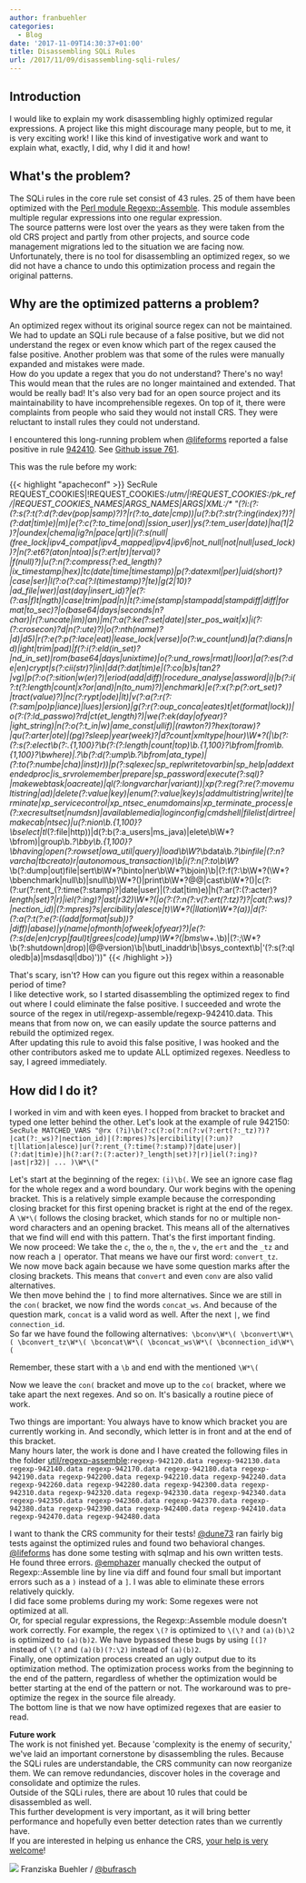 ```yaml
---
author: franbuehler
categories:
  - Blog
date: '2017-11-09T14:30:37+01:00'
title: Disassembling SQLi Rules
url: /2017/11/09/disassembling-sqli-rules/
---
```


## Introduction

I would like to explain my work disassembling highly optimized regular expressions. A project like this might discourage many people, but to me, it is very exciting work! I like this kind of investigative work and want to explain what, exactly, I did, why I did it and how!

## What's the problem?

The SQLi rules in the core rule set consist of 43 rules. 25 of them have been optimized with the [Perl module Regexp::Assemble](http://search.cpan.org/~rsavage/Regexp-Assemble-0.38/lib/Regexp/Assemble.pm). This module assembles multiple regular expressions into one regular expression.  
The source patterns were lost over the years as they were taken from the old CRS project and partly from other projects, and source code management migrations led to the situation we are facing now.  
Unfortunately, there is no tool for disassembling an optimized regex, so we did not have a chance to undo this optimization process and regain the original patterns.

## Why are the optimized patterns a problem?

An optimized regex without its original source regex can not be maintained.  
We had to update an SQLi rule because of a false positive, but we did not understand the regex or even know which part of the regex caused the false positive. Another problem was that some of the rules were manually expanded and mistakes were made.  
How do you update a regex that you do not understand? There's no way! This would mean that the rules are no longer maintained and extended. That would be really bad! It's also very bad for an open source project and its maintainability to have incomprehensible regexes. On top of it, there were complaints from people who said they would not install CRS. They were reluctant to install rules they could not understand.

I encountered this long-running problem when [@lifeforms](https://github.com/lifeforms) reported a false positive in rule [942410](https://github.com/coreruleset/coreruleset/blob/v3.0/master/rules/REQUEST-942-APPLICATION-ATTACK-SQLI.conf#L934). See [Github issue 761](https://github.com/coreruleset/coreruleset/issues/761).

This was the rule before my work:

{{< highlight "apacheconf" >}}
SecRule REQUEST_COOKIES|!REQUEST_COOKIES:/__utm/|!REQUEST_COOKIES:/_pk_ref/|REQUEST_COOKIES_NAMES|ARGS_NAMES|ARGS|XML:/* "(?i:(?:(?:s(?:t(?:d(?:dev(_pop|_samp)?)?|r(?:_to_date|cmp))|u(?:b(?:str(?:ing(_index)?)?|(?:dat|tim)e)|m)|e(?:c(?:_to_time|ond)|ssion_user)|ys(?:tem_user|date)|ha(1|2)?|oundex|chema|ig?n|pace|qrt)|i(?:s(null|_(free_lock|ipv4_compat|ipv4_mapped|ipv4|ipv6|not_null|not|null|used_lock))?|n(?:et6?_(aton|ntoa)|s(?:ert|tr)|terval)?|f(null)?)|u(?:n(?:compress(?:ed_length)?|ix_timestamp|hex)|tc_(date|time|timestamp)|p(?:datexml|per)|uid(_short)?|case|ser)|l(?:o(?:ca(?:l(timestamp)?|te)|g(2|10)?|ad_file|wer)|ast(_day|_insert_id)?|e(?:(?:as|f)t|ngth)|case|trim|pad|n)|t(?:ime(stamp|stampadd|stampdiff|diff|_format|_to_sec)?|o_(base64|days|seconds|n?char)|r(?:uncate|im)|an)|m(?:a(?:ke(?:_set|date)|ster_pos_wait|x)|i(?:(?:crosecon)?d|n(?:ute)?)|o(?:nth(name)?|d)|d5)|r(?:e(?:p(?:lace|eat)|lease_lock|verse)|o(?:w_count|und)|a(?:dians|nd)|ight|trim|pad)|f(?:i(?:eld(_in_set)?|nd_in_set)|rom_(base64|days|unixtime)|o(?:und_rows|rmat)|loor)|a(?:es_(?:de|en)crypt|s(?:cii(str)?|in)|dd(?:dat|tim)e|(?:co|b)s|tan2?|vg)|p(?:o(?:sition|w(er)?)|eriod_(add|diff)|rocedure_analyse|assword|i)|b(?:i(?:t_(?:length|count|x?or|and)|n(_to_num)?)|enchmark)|e(?:x(?:p(?:ort_set)?|tract(value)?)|nc(?:rypt|ode)|lt)|v(?:a(?:r(?:_(?:sam|po)p|iance)|lues)|ersion)|g(?:r(?:oup_conca|eates)t|et_(format|lock))|o(?:(?:ld_passwo)?rd|ct(et_length)?)|we(?:ek(day|ofyear)?|ight_string)|n(?:o(?:t_in|w)|ame_const|ullif)|(rawton?)?hex(toraw)?|qu(?:arter|ote)|(pg_)?sleep|year(week)?|d?count|xmltype|hour)\W*?\(|\b(?:(?:s(?:elect\b(?:.{1,100}?\b(?:(?:length|count|top)\b.{1,100}?\bfrom|from\b.{1,100}?\bwhere)|.*?\b(?:d(?:ump\b.*?\bfrom|ata_type)|(?:to_(?:numbe|cha)|inst)r))|p_(?:sqlexec|sp_replwritetovarbin|sp_help|addextendedproc|is_srvrolemember|prepare|sp_password|execute(?:sql)?|makewebtask|oacreate)|ql_(?:longvarchar|variant))|xp_(?:reg(?:re(?:movemultistring|ad)|delete(?:value|key)|enum(?:value|key)s|addmultistring|write)|terminate|xp_servicecontrol|xp_ntsec_enumdomains|xp_terminate_process|e(?:xecresultset|numdsn)|availablemedia|loginconfig|cmdshell|filelist|dirtree|makecab|ntsec)|u(?:nion\b.{1,100}?\bselect|tl_(?:file|http))|d(?:b(?:a_users|ms_java)|elete\b\W*?\bfrom)|group\b.*?\bby\b.{1,100}?\bhaving|open(?:rowset|owa_util|query)|load\b\W*?\bdata\b.*?\binfile|(?:n?varcha|tbcreato)r|autonomous_transaction)\b|i(?:n(?:to\b\W*?\b(?:dump|out)file|sert\b\W*?\binto|ner\b\W*?\bjoin)\b|(?:f(?:\b\W*?\(\W*?\bbenchmark|null\b)|snull\b)\W*?\()|print\b\W*?\@\@|cast\b\W*?\()|c(?:(?:ur(?:rent_(?:time(?:stamp)?|date|user)|(?:dat|tim)e)|h(?:ar(?:(?:acter)?_length|set)?|r)|iel(?:ing)?|ast|r32)\W*?\(|o(?:(?:n(?:v(?:ert(?:_tz)?)?|cat(?:_ws)?|nection_id)|(?:mpres)?s|ercibility|alesce|t)\W*?\(|llation\W*?\(a))|d(?:(?:a(?:t(?:e(?:(_(add|format|sub))?|diff)|abase)|y(name|ofmonth|ofweek|ofyear)?)|e(?:(?:s_(de|en)cryp|faul)t|grees|code)|ump)\W*?\(|bms_\w+\.\b)|(?:;\W*?\b(?:shutdown|drop)|\@\@version)\b|\butl_inaddr\b|\bsys_context\b|'(?:s(?:qloledb|a)|msdasql|dbo)'))"
{{< /highlight >}}

That's scary, isn't? How can you figure out this regex within a reasonable period of time?  
I like detective work, so I started disassembling the optimized regex to find out where I could eliminate the false positive. I succeeded and wrote the source of the regex in util/regexp-assemble/regexp-942410.data. This means that from now on, we can easily update the source patterns and rebuild the optimized regex.  
After updating this rule to avoid this false positive, I was hooked and the other contributors asked me to update ALL optimized regexes. Needless to say, I agreed immediately.

## How did I do it?

I worked in vim and with keen eyes. I hopped from bracket to bracket and typed one letter behind the other.
Let's look at the example of rule 942150:  
`SecRule MATCHED_VARS "@rx (?i)\b(?:c(?:o(?:n(?:v(?:ert(?:_tz)?)?|cat(?:_ws)?|nection_id)|(?:mpres)?s|ercibility|(?:un)?t|llation|alesce)|ur(?:rent_(?:time(?:stamp)?|date|user)|(?:dat|tim)e)|h(?:ar(?:(?:acter)?_length|set)?|r)|iel(?:ing)?|ast|r32)| ... )\W*\("`

Let's start at the beginning of the regex: `(i)\b(`. We see an ignore case flag for the whole regex and a word boundary. Our work begins with the opening bracket. This is a relatively simple example because the corresponding closing bracket for this first opening bracket is right at the end of the regex. A `\W*\(` follows the closing bracket, which stands for no or multiple non-word characters and an opening bracket. This means all of the alternatives that we find will end with this pattern. That's the first important finding.  
We now proceed: We take the `c`, the `o`, the `n`, the `v`, the `ert` and the `_tz` and now reach a `|` operator. That means we have our first word: `convert_tz`.  
We now move back again because we have some question marks after the closing brackets. This means that `convert` and even `conv` are also valid alternatives.  
We then move behind the `|` to find more alternatives. Since we are still in the `con(` bracket, we now find the words `concat_ws`. And because of the question mark, `concat` is a valid word as well. After the next `|`, we find `connection_id`.  
So far we have found the following alternatives:`
\bconv\W*\(
\bconvert\W*\(
\bconvert_tz\W*\(
\bconcat\W*\(
\bconcat_ws\W*\(
\bconnection_id\W*\(`

Remember, these start with a `\b` and end with the mentioned `\W*\(`

Now we leave the `con(` bracket and move up to the `co(` bracket, where we take apart the next regexes. And so on. It's basically a routine piece of work.

Two things are important: You always have to know which bracket you are currently working in. And secondly, which letter is in front and at the end of this bracket.  
Many hours later, the work is done and I have created the following files in the folder [util/regexp-assemble](https://github.com/coreruleset/coreruleset/tree/v3.1/dev/util/regexp-assemble):`
regexp-942120.data
regexp-942130.data
regexp-942140.data
regexp-942170.data
regexp-942180.data
regexp-942190.data
regexp-942200.data
regexp-942210.data
regexp-942240.data
regexp-942260.data
regexp-942280.data
regexp-942300.data
regexp-942310.data
regexp-942320.data
regexp-942330.data
regexp-942340.data
regexp-942350.data
regexp-942360.data
regexp-942370.data
regexp-942380.data
regexp-942390.data
regexp-942400.data
regexp-942410.data
regexp-942470.data
regexp-942480.data
`

I want to thank the CRS community for their tests! [@dune73](https://github.com/dune73) ran fairly big tests against the optimized rules and found two behavioral changes. [@lifeforms](https://github.com/lifeforms) has done some testing with sqlmap and his own written tests. He found three errors. [@emphazer](https://github.com/emphazer) manually checked the output of Regexp::Assemble line by line via diff and found four small but important errors such as a `)` instead of a `]`. I was able to eliminate these errors relatively quickly.  
I did face some problems during my work: Some regexes were not optimized at all.  
Or, for special regular expressions, the Regexp::Assemble module doesn't work correctly. For example, the regex `\(?` is optimized to `\(\?` and `(a)(b)\2` is optimized to `(a)(b)2`. We have bypassed these bugs by using `[(]?` instead of `\(?` and `(a)(b)(?:\2)` instead of `(a)(b)2`.  
Finally, one optimization process created an ugly output due to its optimization method. The optimization process works from the beginning to the end of the pattern, regardless of whether the optimization would be better starting at the end of the pattern or not. The workaround was to pre-optimize the regex in the source file already.  
The bottom line is that we now have optimized regexes that are easier to read.

**Future work**  
The work is not finished yet. Because 'complexity is the enemy of security,' we've laid an important cornerstone by disassembling the rules. Because the SQLi rules are understandable, the CRS community can now reorganize them. We can remove redundancies, discover holes in the coverage and consolidate and optimize the rules.  
Outside of the SQLi rules, there are about 10 rules that could be disassembled as well.  
This further development is very important, as it will bring better performance and hopefully even better detection rates than we currently have.  
If you are interested in helping us enhance the CRS, [your help is very welcome](./how-you-can-help-the-crs-project/)!

![](/images/2017/11/franziska_buehler.png) Franziska Buehler / [@bufrasch](https://twitter.com/bufrasch)
